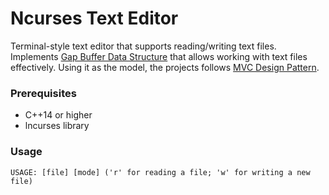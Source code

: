# Ncurses Text Editor

Terminal-style text editor that supports reading/writing text files. Implements [Gap Buffer Data Structure](https://en.wikipedia.org/wiki/Gap_buffer) that allows working with text files effectively. Using it as the model, the projects follows [MVC Design Pattern](https://www.tutorialspoint.com/design_pattern/mvc_pattern.htm).

### Prerequisites

* C++14 or higher
* lncurses library

### Usage

```
USAGE: [file] [mode] ('r' for reading a file; 'w' for writing a new file)
```
